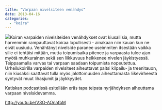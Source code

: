 ```yaml
---
title: "Varpaan nivelsiteen venähdys"
date: 2013-04-16
categories: 
  - "koira"
---
```


[![](images/teippaus-250x141.jpg)](https://www.katiska.eu/wp-content/uploads/2013/04/teippaus.jpg)Koiran varpaiden nivelsiteiden venähdykset ovat kiusallisia, mutta harvemmin rampauttavat koiraa lopullisesti - ainakaan niin kauan kun ne eivät uusiudu. Venähtänyt nivelside paranee useimmiten itsestään vaikka sille ei tehtäisi mitään, mutta toipumisaika pitenee ja varpaasta tulee ajan myötä muhkurainen sekä sen liikkuvuus heikkenee nivelen jäykistyessä. Teippaamalla varvas tai varpaan saadaan toipumista nopeutettua. Urheilukoirilla varpaiden nivelsiteet aiheuttavat paitsi kilpailu- ja treenitauon, niin kiusaksi saattavat tulla myös jalottomuuden aiheuttamasta liikevirheestä syntyvät muut lihasjumit ja jäykkyydet.

<!--more-->

Katiskan podcastissä esitellään eräs tapa teipata nyrjähdyksen aiheuttama varpaan nivelsidevamma.

http://youtu.be/V3O-AOnafbM
